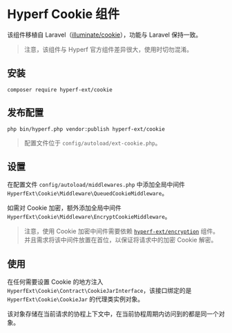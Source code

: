 # Hyperf Cookie 组件

该组件移植自 Laravel（[illuminate/cookie](https://github.com/illuminate/cookie )），功能与 Laravel 保持一致。

> 注意，该组件与 Hyperf 官方组件差异很大，使用时切勿混淆。

## 安装

```shell script
composer require hyperf-ext/cookie
```

## 发布配置

```shell script
php bin/hyperf.php vendor:publish hyperf-ext/cookie
```

> 配置文件位于 `config/autoload/ext-cookie.php`。

## 设置

在配置文件 `config/autoload/middlewares.php` 中添加全局中间件 `HyperfExt\Cookie\Middleware\QueuedCookieMiddleware`。

如需对 Cookie 加密，额外添加全局中间件 `HyperfExt\Cookie\Middleware\EncryptCookieMiddleware`。

> 注意，使用 Cookie 加密中间件需要依赖 [`hyperf-ext/encryption`](https://github.com/hyperf-ext/encryption) 组件。
> 并且需求将该中间件放置在首位，以保证将请求中的加密 Cookie 解密。

## 使用

在任何需要设置 Cookie 的地方注入 `HyperfExt\Cookie\Contract\CookieJarInterface`，该接口绑定的是 `HyperfExt\Cookie\CookieJar` 的代理类实例对象。

该对象存储在当前请求的协程上下文中，在当前协程周期内访问到的都是同一个对象。

